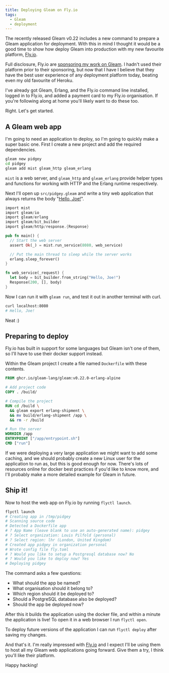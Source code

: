 ```yaml
---
title: Deploying Gleam on Fly.io
tags:
  - Gleam
  - deployment
---
```


The recently released Gleam v0.22 includes a new command to prepare a Gleam
application for deployment. With this in mind I thought it would be a good time
to show how deploy Gleam into production with my new favourite platform,
[Fly.io](https://fly.io).

Full disclosure, Fly.io are [sponsoring my work on Gleam](https://github.com/sponsors/lpil).
I hadn't used their platform prior to their sponsoring, but now that I have I
believe that they have the best user experience of any deployment platform
today, beating even my old favourite of Heroku.

I've already got Gleam, Erlang, and the Fly.io command line installed, logged in
to Fly.io, and added a payment card to my Fly.io organisation. If you're
following along at home you'll likely want to do these too.

Right. Let's get started.

## A Gleam web app

I'm going to need an application to deploy, so I'm going to quickly make a super
basic one. First I create a new project and add the required dependencies.

```sh
gleam new pidgey
cd pidgey
gleam add mist gleam_http gleam_erlang
```

`mist` is a web server, and `gleam_http` and `gleam_erlang` provide helper types
and functions for working with HTTP and the Erlang runtime respectively.

Next I'll open up `src/pidgey.gleam` and write a tiny web application that
always returns the body "[Hello, Joe!](https://www.youtube.com/watch?v=uKfKtXYLG78)".

```rust
import mist
import gleam/io
import gleam/erlang
import gleam/bit_builder
import gleam/http/response.{Response}

pub fn main() {
  // Start the web server
  assert Ok(_) = mist.run_service(8080, web_service)

  // Put the main thread to sleep while the server works
  erlang.sleep_forever()
}

fn web_service(_request) {
  let body = bit_builder.from_string("Hello, Joe!")
  Response(200, [], body)
}
```

Now I can run it with `gleam run`, and test it out in another terminal with curl.

```sh
curl localhost:8080
# Hello, Joe!
```

Neat :)

## Preparing to deploy

Fly.io has built in support for some languages but Gleam isn't one of them, so
I'll have to use their docker support instead.

Within the Gleam project I create a file named `Dockerfile` with these contents.

```dockerfile
FROM ghcr.io/gleam-lang/gleam:v0.22.0-erlang-alpine

# Add project code
COPY . /build/

# Compile the project
RUN cd /build \
  && gleam export erlang-shipment \
  && mv build/erlang-shipment /app \
  && rm -r /build

# Run the server
WORKDIR /app
ENTRYPOINT ["/app/entrypoint.sh"]
CMD ["run"]
```

If we were deploying a very large application we might want to add some caching,
and we should probably create a new Linux user for the application to run as,
but this is good enough for now. There's lots of resources online for docker
best practices if you'd like to know more, and I'll probably make a more
detailed example for Gleam in future.

## Ship it!

Now to host the web app on Fly.io by running `flyctl launch`.

```sh
flyctl launch
# Creating app in /tmp/pidgey
# Scanning source code
# Detected a Dockerfile app
# ? App Name (leave blank to use an auto-generated name): pidgey
# ? Select organization: Louis Pilfold (personal)
# ? Select region: lhr (London, United Kingdom)
# Created app pidgey in organization personal
# Wrote config file fly.toml
# ? Would you like to setup a Postgresql database now? No
# ? Would you like to deploy now? Yes
# Deploying pidgey
```

The command asks a few questions:
- What should the app be named?
- What organisation should it belong to?
- Which region should it be deployed to?
- Should a PostgreSQL database also be deployed?
- Should the app be deployed now?

After this it builds the application using the docker file, and within a minute
the application is live! To open it in a web browser I run `flyctl open`.

To deploy future versions of the application I can run `flyctl deploy` after
saving my changes.

And that's it. I'm really impressed with [Fly.io](https://fly.io) and I expect
I'll be using them to host all my Gleam web applications going forward. Give
them a try, I think you'll like their platform.

Happy hacking!
